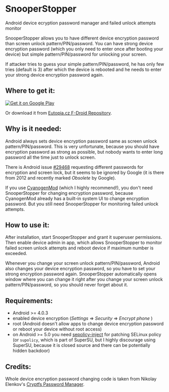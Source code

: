 SnooperStopper
==============

Android device ecryption password manager and failed unlock attempts monitor

SnooperStopper allows you to have different device encryption password than
screen unlock pattern/PIN/password. You can have strong device encryption
password (which you only need to enter once after booting your device) but
simple pattern/PIN/password for unlocking your screen.

If attacker tries to guess your simple pattern/PIN/password, he has only
few tries (default is 3) after which the device is rebooted and he needs
to enter your strong device encryption password again.


Where to get it:
----------------

[![Get it on Google Play](https://developer.android.com/images/brand/en_generic_rgb_wo_60.png)](https://play.google.com/store/apps/details?id=cz.eutopia.snooperstopper)

Or download it from [Eutopia.cz F-Droid Repository](https://fdroid.eutopia.cz/).


Why is it needed:
-----------------

Android always sets device encryption password same as screen unlock pattern/PIN/password.
This is very unfortunate, because you should have encryption password as strong
as possible, but nobody wants to enter long password all the time just to unlock screen.

There is Android issue [#29468](https://code.google.com/p/android/issues/detail?id=29468)
requesting different passwords for encryption and screen lock, but it seems to be
ignored by Google (it is there from 2012 and recently marked _Obsolete_ by Google).

If you use [CyanogenMod](http://www.cyanogenmod.org/) (which I highly recommend!),
you don't need SnooperStopper for changing encryption password, because CyanogenMod already
has a built-in system UI to change encryption password. But you still need SnooperStopper
for monitoring failed unlock attempts.


How to use it:
--------------

After installation, start SnooperStopper and grant it superuser permissions. Then
enable device admin in app, which allows SnooperStopper to monitor failed screen
unlock attempts and reboot device if maximum number is exceeded.

Whenever you change your screen unlock pattern/PIN/password, Android also changes
your device encryption password, so you have to set your strong encryption
password again. SnooperStopper automatically opens window where you can change it
right after you change your screen unlock pattern/PIN/password, so you should never
forget about it.


Requirements:
-------------

- Android >= 4.0.3
- enabled device encryption (_Settings_ => _Security_ => _Encrypt phone_ )
- root (Android doesn't allow apps to change device encryption password or
  reboot your device without root access)
- on Android >= 5.0 you need [sepolicy-inject](https://github.com/xmikos/setools-android/releases) for
  patching SELinux policy (or `supolicy`, which is part of SuperSU, but I highly discourage using SuperSU,
  because it is closed source and there can be potentially hidden backdoor)


Credits:
--------

Whole device encryption password changing code is taken from Nikolay Elenkov's
[Cryptfs Password Manager](https://github.com/nelenkov/cryptfs-password-manager).
